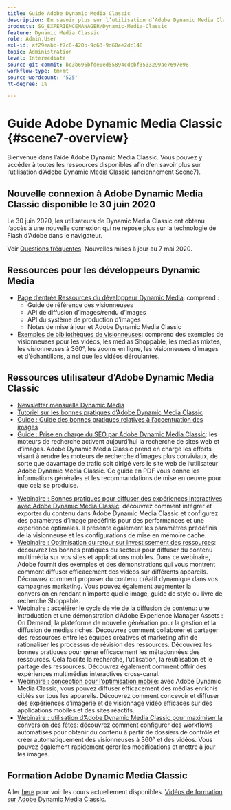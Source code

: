 ```yaml
---
title: Guide Adobe Dynamic Media Classic
description: En savoir plus sur l’utilisation d’Adobe Dynamic Media Classic pour gérer votre vidéo, vos sorties, etc., avec AEM documents Cloud Service.
products: SG_EXPERIENCEMANAGER/Dynamic-Media-Classic
feature: Dynamic Media Classic
role: Admin,User
exl-id: af29eabb-f7c6-420b-9c63-9d60ee2dc148
topic: Administration
level: Intermediate
source-git-commit: bc3b696bfde0ed55894cdcbf3533299ae7697e98
workflow-type: tm+mt
source-wordcount: '525'
ht-degree: 1%

---
```


# Guide Adobe Dynamic Media Classic {#scene7-overview}

Bienvenue dans l’aide Adobe Dynamic Media Classic. Vous pouvez y accéder à toutes les ressources disponibles afin d’en savoir plus sur l’utilisation d’Adobe Dynamic Media Classic (anciennement Scene7).

## Nouvelle connexion à Adobe Dynamic Media Classic disponible le 30 juin 2020

Le 30 juin 2020, les utilisateurs de Dynamic Media Classic ont obtenu l’accès à une nouvelle connexion qui ne repose plus sur la technologie de Flash d’Adobe dans le navigateur.

Voir [Questions fréquentes](new-ui-2020.md). Nouvelles mises à jour au 7 mai 2020.

## Ressources pour les développeurs Dynamic Media

* [Page d’entrée Ressources du développeur Dynamic Media](https://experienceleague.adobe.com/en/docs/dynamic-media-developer-resources): comprend :
   * Guide de référence des visionneuses
   * API de diffusion d’images/rendu d’images
   * API du système de production d’images
   * Notes de mise à jour et Adobe Dynamic Media Classic
* [Exemples de bibliothèques de visionneuses](https://landing.adobe.com/en/na/dynamic-media/ctir-2755/live-demos.html): comprend des exemples de visionneuses pour les vidéos, les médias Shoppable, les médias mixtes, les visionneuses à 360°, les zooms en ligne, les visionneuses d’images et d’échantillons, ainsi que les vidéos déroulantes.

## Ressources utilisateur d’Adobe Dynamic Media Classic

* [Newsletter mensuelle Dynamic Media](dynamic-media-newsletter.md)
* [Tutoriel sur les bonnes pratiques d’Adobe Dynamic Media Classic](https://experienceleague.adobe.com/en/docs/experience-manager-learn/dynamic-media-classic-tutorial/overview)
* [Guide : Guide des bonnes pratiques relatives à l’accentuation des images](/help/using/assets/s7_sharpening_images.pdf)
* [Guide : Prise en charge du SEO par Adobe Dynamic Media Classic](/help/using/assets/s7_seo.pdf): les moteurs de recherche activent aujourd’hui la recherche de sites web et d’images. Adobe Dynamic Media Classic prend en charge les efforts visant à rendre les moteurs de recherche d’images plus conviviaux, de sorte que davantage de trafic soit dirigé vers le site web de l’utilisateur Adobe Dynamic Media Classic. Ce guide en PDF vous donne les informations générales et les recommandations de mise en oeuvre pour que cela se produise.
<!-- * [Webinar: Best Practices for Responsive Design](http://offers.adobe.com/en/na/marketing/landings/_40458_responsive_design_live_on_demand_webinar.html): Learn practical tips on how to improve your mobile strategy. See real-world examples of responsive design in action. Create one primary asset that works across multiple devices and increase mobile performance by dynamically changing the resolution of images or the orientation of images for portrait or landscape displays. Learn how to also dynamically crop, scale, or resize images. -->
* [Webinaire : Bonnes pratiques pour diffuser des expériences interactives avec Adobe Dynamic Media Classic](https://seminars.adobeconnect.com/p7wb8ej3u6d/): découvrez comment intégrer et exporter du contenu dans Adobe Dynamic Media Classic et configurez des paramètres d’image prédéfinis pour des performances et une expérience optimales. Il présente également les paramètres prédéfinis de la visionneuse et les configurations de mise en mémoire cache.
* [Webinaire : Optimisation du retour sur investissement des ressources](https://adobecustomersuccess.adobeconnect.com/p5ar3hfrrec/?launcher=false&amp;fcsContent=true&amp;pbMode=normal&amp;proto=true): découvrez les bonnes pratiques du secteur pour diffuser du contenu multimédia sur vos sites et applications mobiles. Dans ce webinaire, Adobe fournit des exemples et des démonstrations qui vous montrent comment diffuser efficacement des vidéos sur différents appareils. Découvrez comment proposer du contenu créatif dynamique dans vos campagnes marketing. Vous pouvez également augmenter la conversion en rendant n’importe quelle image, guide de style ou livre de recherche Shoppable.
* [Webinaire : accélérer le cycle de vie de la diffusion de contenu](https://adobecustomersuccess.adobeconnect.com/p88ducm9pqv/): une introduction et une démonstration d’Adobe Experience Manager Assets : On Demand, la plateforme de nouvelle génération pour la gestion et la diffusion de médias riches. Découvrez comment collaborer et partager des ressources entre les équipes créatives et marketing afin de rationaliser les processus de révision des ressources. Découvrez les bonnes pratiques pour gérer efficacement les métadonnées des ressources. Cela facilite la recherche, l’utilisation, la réutilisation et le partage des ressources. Découvrez également comment offrir des expériences multimédias interactives cross-canal.
* [Webinaire : conception pour l’optimisation mobile](https://adobecustomersuccess.adobeconnect.com/p6oqd3wydif/?launcher=false&amp;fcsContent=true&amp;pbMode=normal&amp;proto=true): avec Adobe Dynamic Media Classic, vous pouvez diffuser efficacement des médias enrichis ciblés sur tous les appareils. Découvrez comment concevoir et diffuser des expériences d’imagerie et de visionnage vidéo efficaces sur des applications mobiles et des sites réactifs.
* [Webinaire : utilisation d’Adobe Dynamic Media Classic pour maximiser la conversion des fêtes](https://adobecustomersuccess.adobeconnect.com/p32n1yr85c9/?proto=true): découvrez comment configurer des workflows automatisés pour obtenir du contenu à partir de dossiers de contrôle et créer automatiquement des visionneuses à 360° et des vidéos. Vous pouvez également rapidement gérer les modifications et mettre à jour les images.

## Formation Adobe Dynamic Media Classic

Aller [here](https://learning.adobe.com/catalog.html#product=adobe-scene7) pour voir les cours actuellement disponibles.
[Vidéos de formation sur Adobe Dynamic Media Classic](/help/using/training-videos.md).
